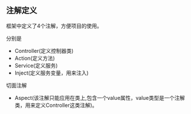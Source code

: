 ## 注解定义
框架中定义了4个注解，方便项目的使用。

分别是
 - Controller(定义控制器类)
 - Action(定义方法)
 - Service(定义服务)
 - Inject(定义服务变量，用来注入)

切面注解
 - Aspect(该注解只能应用在类上,包含一个value属性，value类型是一个注解类，用来定义Controller这类注解)。
